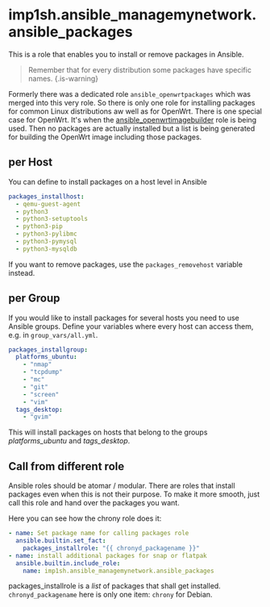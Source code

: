 # imp1sh.ansible_managemynetwork.ansible_packages

This is a role that enables you to install or remove packages in Ansible.

> Remember that for every distribution some packages have specific names.
{.is-warning}

Formerly there was a dedicated role `ansible_openwrtpackages` which was merged into this very role. So there is only one role for installing packages for common Linux distributions aw well as for OpenWrt. There is one special case for OpenWrt. It's when the [ansible_openwrtimagebuilder](https://github.com/imp1sh/ansible_managemynetwork/tree/main/roles/ansible_openwrtimagebuilder) role is being used. Then no packages are actually installed but a list is being generated for building the OpenWrt image including those packages. 

## per Host
You can define to install packages on a host level in Ansible

```yaml
packages_installhost:
  - qemu-guest-agent
  - python3
  - python3-setuptools
  - python3-pip
  - python3-pylibmc
  - python3-pymysql
  - python3-mysqldb
```

If you want to remove packages, use the `packages_removehost` variable instead.

## per Group
If you would like to install packages for several hosts you need to use Ansible groups.
Define your variables where every host can access them, e.g. in `group_vars/all.yml`.

```yaml
packages_installgroup: 
  platforms_ubuntu:
    - "nmap"
    - "tcpdump"
    - "mc"
    - "git"
    - "screen"
    - "vim"
  tags_desktop:
    - "gvim"
```

This will install packages on hosts that belong to the groups *platforms_ubuntu* and *tags_desktop*.

## Call from different role
Ansible roles should be atomar / modular. There are roles that install packages even when this is not their purpose. To make it more smooth, just call this role and hand over the packages you want.

Here you can see how the chrony role does it:

```yaml
- name: Set package name for calling packages role
  ansible.builtin.set_fact:
    packages_installrole: "{{ chronyd_packagename }}"
- name: install additional packages for snap or flatpak
  ansible.builtin.include_role:
    name: imp1sh.ansible_managemynetwork.ansible_packages
```

packages_installrole is a *list* of packages that shall get installed. `chronyd_packagename` here is only one item: `chrony` for Debian.
